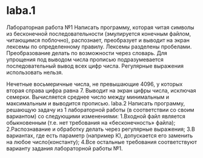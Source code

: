 # laba.1
Лабораторная работа №1
Написать программу, которая читая символы из бесконечной последовательности (эмулируется конечным файлом, читающимся поблочно), распознает, преобразует и выводит на экран лексемы по определенному правилу. Лексемы разделены пробелами. Преобразование делать по возможности через словарь. Для упрощения под выводом числа прописью подразумевается последовательный вывод всех цифр числа. Регулярные выражения использовать нельзя.

Нечетные восьмеричные числа, не превышающие 4096, у которых вторая справа цифра равна 7. Выводит на экран цифры числа, исключая семерки. Вычисляется среднее число между минимальным и максимальным и выводится прописью.
laba.2
Написать программу, решающую задачу из 1 лабораторной работы (в соответствии со своим вариантом) со следующими изменениями:
1.Входной файл является обыкновенным (т.е. нет требования на «бесконечность» файла);
2.Распознавание и обработку делать через регулярные выражения;
3.В вариантах, где есть параметр (например К), допускается его заменить на любое число(константу);
4.Все остальные требования соответствуют варианту задания лабораторной работы №1.
